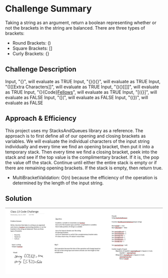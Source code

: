 # Challenge Summary
Taking a string as an argument, return a boolean representing whether or not the brackets in the string are balanced. There are three types of brackets:

- Round Brackets: ()
- Square Brackets: []
- Curly Brackets: {}

## Challenge Description
Input, "{}", will evaluate as TRUE
Input, "{}(){}", will evaluate as TRUE
Input, "()[[Extra Characters]]", will evaluate as TRUE
Input, "(){}[[]]", will evaluate as TRUE
Input, "{}{Code}[Fellows](())", will evaluate as TRUE
Input, "[({}]", will evaluate as FALSE
Input, "(](", will evaluate as FALSE
Input, "{(})", will evaluate as FALSE


## Approach & Efficiency
This project uses my StacksAndQueues library as a reference.
The approach is to first define all of our opening and closing brackets as variables. We will evaluate the individual characters of the input string individually and every time we find an opening bracket, then put it into a temporary stack. Then every time we find a closing bracket, peek into the stack and see if the top value is the complimentary bracket. If it is, the pop the value off the stack. Continue until either the entire stack is empty or if there are remaining opening brackets. If the stack is empty, then return true.

- MultiBracketValidation: O(n) because the efficiency of the operation is determined by the length of the input string.

## Solution
![Whiteboard Code Challenge 13](assets/wb-code-challenge-13.png)
